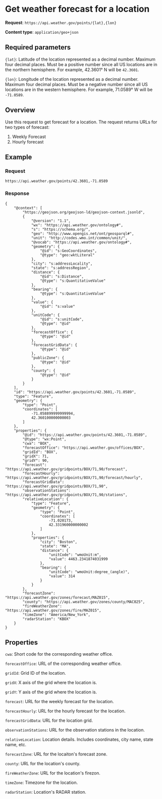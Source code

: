 # Get weather forecast for a location
**Request**: `https://api.weather.gov/points/{lat},{lon}`

**Content type**: `application/geo+json`

## Required parameters

`{lat}`: Latitude of the location represented as a decimal number. Maximum four decimal places. Must be a positive number since all US locations are in the northern hemisphere. For example, 42.3601° N will be `42.3601`.

`{lon}`: Longitude of the location represented as a decimal number. Maximum four decimal places. Must be a negative number since all US locations are in the western hemisphere. For example, 71.0589° W will be `-71.0589`.

## Overview

Use this request to get forecast for a location. The request returns URLs for two types of forecast:
1. Weekly Forecast
2. Hourly forecast

## Example
### Request
```
https://api.weather.gov/points/42.3601,-71.0589
```

### Response

```
{
    "@context": [
        "https://geojson.org/geojson-ld/geojson-context.jsonld",
        {
            "@version": "1.1",
            "wx": "https://api.weather.gov/ontology#",
            "s": "https://schema.org/",
            "geo": "http://www.opengis.net/ont/geosparql#",
            "unit": "http://codes.wmo.int/common/unit/",
            "@vocab": "https://api.weather.gov/ontology#",
            "geometry": {
                "@id": "s:GeoCoordinates",
                "@type": "geo:wktLiteral"
            },
            "city": "s:addressLocality",
            "state": "s:addressRegion",
            "distance": {
                "@id": "s:Distance",
                "@type": "s:QuantitativeValue"
            },
            "bearing": {
                "@type": "s:QuantitativeValue"
            },
            "value": {
                "@id": "s:value"
            },
            "unitCode": {
                "@id": "s:unitCode",
                "@type": "@id"
            },
            "forecastOffice": {
                "@type": "@id"
            },
            "forecastGridData": {
                "@type": "@id"
            },
            "publicZone": {
                "@type": "@id"
            },
            "county": {
                "@type": "@id"
            }
        }
    ],
    "id": "https://api.weather.gov/points/42.3601,-71.0589",
    "type": "Feature",
    "geometry": {
        "type": "Point",
        "coordinates": [
            -71.058899999999994,
            42.360100000000003
        ]
    },
    "properties": {
        "@id": "https://api.weather.gov/points/42.3601,-71.0589",
        "@type": "wx:Point",
        "cwa": "BOX",
        "forecastOffice": "https://api.weather.gov/offices/BOX",
        "gridId": "BOX",
        "gridX": 71,
        "gridY": 90,
        "forecast": "https://api.weather.gov/gridpoints/BOX/71,90/forecast",
        "forecastHourly": "https://api.weather.gov/gridpoints/BOX/71,90/forecast/hourly",
        "forecastGridData": "https://api.weather.gov/gridpoints/BOX/71,90",
        "observationStations": "https://api.weather.gov/gridpoints/BOX/71,90/stations",
        "relativeLocation": {
            "type": "Feature",
            "geometry": {
                "type": "Point",
                "coordinates": [
                    -71.020173,
                    42.331960000000002
                ]
            },
            "properties": {
                "city": "Boston",
                "state": "MA",
                "distance": {
                    "unitCode": "wmoUnit:m",
                    "value": 4463.2341874031999
                },
                "bearing": {
                    "unitCode": "wmoUnit:degree_(angle)",
                    "value": 314
                }
            }
        },
        "forecastZone": "https://api.weather.gov/zones/forecast/MAZ015",
        "county": "https://api.weather.gov/zones/county/MAC025",
        "fireWeatherZone": "https://api.weather.gov/zones/fire/MAZ015",
        "timeZone": "America/New_York",
        "radarStation": "KBOX"
    }
}

```
## Properties

`cwa`: Short code for the corresponding weather office.

`forecastOffice`: URL of the corresponding weather office.

`gridId`: Grid ID of the location.

`gridX`: X axis of the grid where the location is.

`gridY`: Y axis of the grid where the location is.

`forecast`: URL for the weekly forecast for the location.

`forecastHourly`: URL for the hourly forecast for the location.

`forecastGridData`: URL for the location grid.

`observationStations`: URL for the observation stations in the location.

`relativeLocation`: Location details. Includes coordinates, city name, state name, etc.

`forecastZone`: URL for the locaiton's forecast zone.

`county`: URL for the location's county. 

`fireWeatherZone`: URL for the location's firezon.

`timeZone`: Timezone for the location.

`radarStation`: Location's RADAR station.




